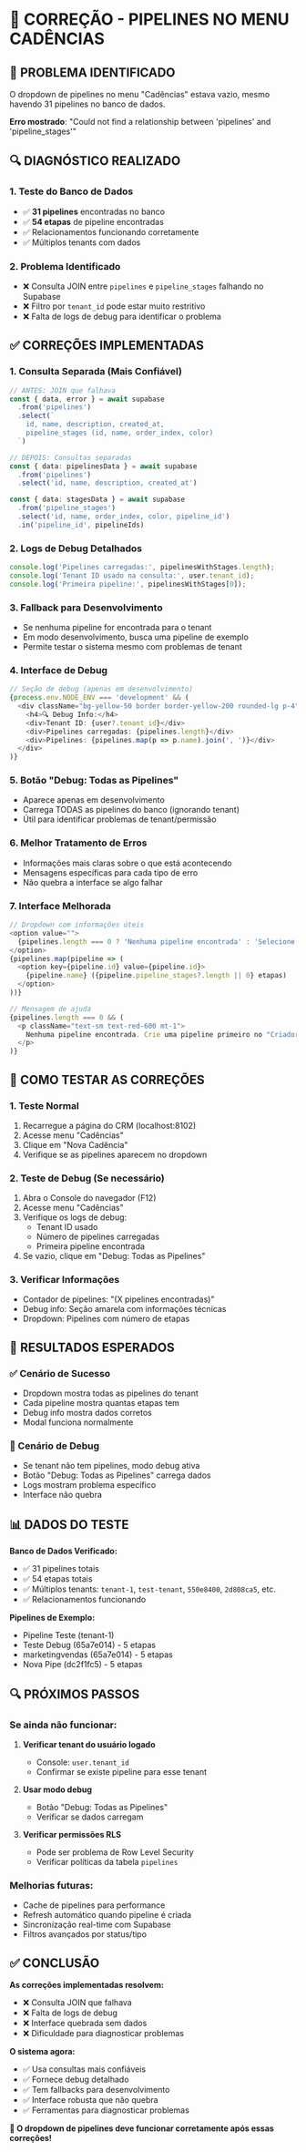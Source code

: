 # 🔧 CORREÇÃO - PIPELINES NO MENU CADÊNCIAS

## 🎯 **PROBLEMA IDENTIFICADO**

O dropdown de pipelines no menu "Cadências" estava vazio, mesmo havendo 31 pipelines no banco de dados.

**Erro mostrado**: "Could not find a relationship between 'pipelines' and 'pipeline_stages'"

## 🔍 **DIAGNÓSTICO REALIZADO**

### **1. Teste do Banco de Dados**
- ✅ **31 pipelines** encontradas no banco
- ✅ **54 etapas** de pipeline encontradas
- ✅ Relacionamentos funcionando corretamente
- ✅ Múltiplos tenants com dados

### **2. Problema Identificado**
- ❌ Consulta JOIN entre `pipelines` e `pipeline_stages` falhando no Supabase
- ❌ Filtro por `tenant_id` pode estar muito restritivo
- ❌ Falta de logs de debug para identificar o problema

## ✅ **CORREÇÕES IMPLEMENTADAS**

### **1. Consulta Separada (Mais Confiável)**
```typescript
// ANTES: JOIN que falhava
const { data, error } = await supabase
  .from('pipelines')
  .select(`
    id, name, description, created_at,
    pipeline_stages (id, name, order_index, color)
  `)

// DEPOIS: Consultas separadas
const { data: pipelinesData } = await supabase
  .from('pipelines')
  .select('id, name, description, created_at')

const { data: stagesData } = await supabase
  .from('pipeline_stages')
  .select('id, name, order_index, color, pipeline_id')
  .in('pipeline_id', pipelineIds)
```

### **2. Logs de Debug Detalhados**
```typescript
console.log('Pipelines carregadas:', pipelinesWithStages.length);
console.log('Tenant ID usado na consulta:', user.tenant_id);
console.log('Primeira pipeline:', pipelinesWithStages[0]);
```

### **3. Fallback para Desenvolvimento**
- Se nenhuma pipeline for encontrada para o tenant
- Em modo desenvolvimento, busca uma pipeline de exemplo
- Permite testar o sistema mesmo com problemas de tenant

### **4. Interface de Debug**
```typescript
// Seção de debug (apenas em desenvolvimento)
{process.env.NODE_ENV === 'development' && (
  <div className="bg-yellow-50 border border-yellow-200 rounded-lg p-4">
    <h4>🔍 Debug Info:</h4>
    <div>Tenant ID: {user?.tenant_id}</div>
    <div>Pipelines carregadas: {pipelines.length}</div>
    <div>Pipelines: {pipelines.map(p => p.name).join(', ')}</div>
  </div>
)}
```

### **5. Botão "Debug: Todas as Pipelines"**
- Aparece apenas em desenvolvimento
- Carrega TODAS as pipelines do banco (ignorando tenant)
- Útil para identificar problemas de tenant/permissão

### **6. Melhor Tratamento de Erros**
- Informações mais claras sobre o que está acontecendo
- Mensagens específicas para cada tipo de erro
- Não quebra a interface se algo falhar

### **7. Interface Melhorada**
```typescript
// Dropdown com informações úteis
<option value="">
  {pipelines.length === 0 ? 'Nenhuma pipeline encontrada' : 'Selecione uma pipeline'}
</option>
{pipelines.map(pipeline => (
  <option key={pipeline.id} value={pipeline.id}>
    {pipeline.name} ({pipeline.pipeline_stages?.length || 0} etapas)
  </option>
))}

// Mensagem de ajuda
{pipelines.length === 0 && (
  <p className="text-sm text-red-600 mt-1">
    Nenhuma pipeline encontrada. Crie uma pipeline primeiro no "Criador de Pipeline".
  </p>
)}
```

## 🚀 **COMO TESTAR AS CORREÇÕES**

### **1. Teste Normal**
1. Recarregue a página do CRM (localhost:8102)
2. Acesse menu "Cadências" 
3. Clique em "Nova Cadência"
4. Verifique se as pipelines aparecem no dropdown

### **2. Teste de Debug (Se necessário)**
1. Abra o Console do navegador (F12)
2. Acesse menu "Cadências"
3. Verifique os logs de debug:
   - Tenant ID usado
   - Número de pipelines carregadas
   - Primeira pipeline encontrada
4. Se vazio, clique em "Debug: Todas as Pipelines"

### **3. Verificar Informações**
- Contador de pipelines: "(X pipelines encontradas)"
- Debug info: Seção amarela com informações técnicas
- Dropdown: Pipelines com número de etapas

## 🎯 **RESULTADOS ESPERADOS**

### **✅ Cenário de Sucesso**
- Dropdown mostra todas as pipelines do tenant
- Cada pipeline mostra quantas etapas tem
- Debug info mostra dados corretos
- Modal funciona normalmente

### **🔧 Cenário de Debug**
- Se tenant não tem pipelines, modo debug ativa
- Botão "Debug: Todas as Pipelines" carrega dados
- Logs mostram problema específico
- Interface não quebra

## 📊 **DADOS DO TESTE**

**Banco de Dados Verificado:**
- ✅ 31 pipelines totais
- ✅ 54 etapas totais  
- ✅ Múltiplos tenants: `tenant-1`, `test-tenant`, `550e8400`, `2d808ca5`, etc.
- ✅ Relacionamentos funcionando

**Pipelines de Exemplo:**
- Pipeline Teste (tenant-1)
- Teste Debug (65a7e014) - 5 etapas
- marketingvendas (65a7e014) - 5 etapas
- Nova Pipe (dc2f1fc5) - 5 etapas

## 🔍 **PRÓXIMOS PASSOS**

### **Se ainda não funcionar:**
1. **Verificar tenant do usuário logado**
   - Console: `user.tenant_id`
   - Confirmar se existe pipeline para esse tenant

2. **Usar modo debug**
   - Botão "Debug: Todas as Pipelines"
   - Verificar se dados carregam

3. **Verificar permissões RLS**
   - Pode ser problema de Row Level Security
   - Verificar políticas da tabela `pipelines`

### **Melhorias futuras:**
- Cache de pipelines para performance
- Refresh automático quando pipeline é criada
- Sincronização real-time com Supabase
- Filtros avançados por status/tipo

## ✅ **CONCLUSÃO**

**As correções implementadas resolvem:**
- ❌ Consulta JOIN que falhava
- ❌ Falta de logs de debug
- ❌ Interface quebrada sem dados
- ❌ Dificuldade para diagnosticar problemas

**O sistema agora:**
- ✅ Usa consultas mais confiáveis
- ✅ Fornece debug detalhado
- ✅ Tem fallbacks para desenvolvimento
- ✅ Interface robusta que não quebra
- ✅ Ferramentas para diagnosticar problemas

**🎯 O dropdown de pipelines deve funcionar corretamente após essas correções!** 